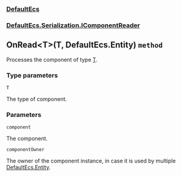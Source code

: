 ### [DefaultEcs](./DefaultEcs 'DefaultEcs')
### [DefaultEcs.Serialization.IComponentReader](./DefaultEcs-Serialization-IComponentReader 'DefaultEcs.Serialization.IComponentReader')
## OnRead&lt;T&gt;(T, DefaultEcs.Entity) `method`
Processes the component of type [T](./DefaultEcs-Serialization-IComponentReader-OnRead-T-(T-_DefaultEcs-Entity)#T 'T').
### Type parameters

<a name='DefaultEcs-Serialization-IComponentReader-OnRead-T-(T-_DefaultEcs-Entity)-T'></a>
`T`

The type of component.
### Parameters

<a name='DefaultEcs-Serialization-IComponentReader-OnRead-T-(T-_DefaultEcs-Entity)-component'></a>
`component`

The component.

<a name='DefaultEcs-Serialization-IComponentReader-OnRead-T-(T-_DefaultEcs-Entity)-componentOwner'></a>
`componentOwner`

The owner of the component instance, in case it is used by multiple [DefaultEcs.Entity](./DefaultEcs-Entity 'DefaultEcs.Entity').
